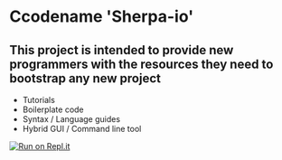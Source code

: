 # Ccodename 'Sherpa-io'

## This project is intended to provide new programmers with the resources they need to bootstrap any new project
- Tutorials
- Boilerplate code
- Syntax / Language guides
- Hybrid GUI / Command line tool


[![Run on Repl.it](https://repl.it/badge/github/iangreer/sherpa-io)](https://repl.it/github/iangreer/sherpa-io)
